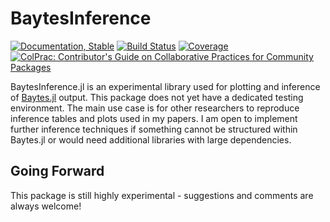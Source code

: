 # BaytesInference

<!---
![logo](docs/src/assets/logo.svg)
[![CI](xxx)](xxx)
[![arXiv article](xxx)](xxx)
-->

[![Documentation, Stable](https://img.shields.io/badge/docs-stable-blue.svg)](https://paschermayr.github.io/BaytesInference.jl/stable/)
[![Build Status](https://github.com/paschermayr/BaytesInference.jl/actions/workflows/CI.yml/badge.svg?branch=master)](https://github.com/paschermayr/BaytesInference.jl/actions/workflows/CI.yml?query=branch%3Amaster)
[![Coverage](https://codecov.io/gh/paschermayr/BaytesInference.jl/branch/master/graph/badge.svg)](https://codecov.io/gh/paschermayr/BaytesInference.jl)
[![ColPrac: Contributor's Guide on Collaborative Practices for Community Packages](https://img.shields.io/badge/ColPrac-Contributor's%20Guide-blueviolet)](https://github.com/SciML/ColPrac)

BaytesInference.jl is an experimental library used for plotting and inference of [Baytes.jl](https://github.com/paschermayr/Baytes.jl) output. This package does not yet have a dedicated testing environment. The main use case is for other researchers to reproduce inference tables and plots used in my papers. I am open to implement further inference techniques if something cannot be structured within Baytes.jl or would need additional libraries with large dependencies.

## Going Forward

This package is still highly experimental - suggestions and comments are always welcome!

<!---
# Citing Baytes.jl
If you use Baytes.jl for your own research, please consider citing the following publication: ...
-->
